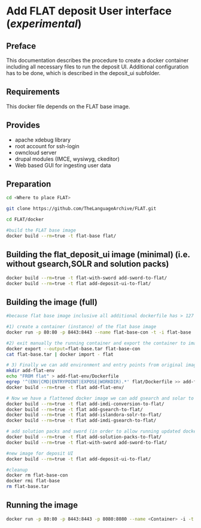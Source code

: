 Add FLAT deposit User interface  (*experimental*)
=================================================

## Preface ##
This documentation describes the procedure to create a docker container including all necessary files to run the deposit UI. Additional configuration has to be done, which is described in the deposit_ui subfolder.

## Requirements ##
This docker file depends on the FLAT base image.

## Provides ##
 * apache xdebug library
 * root account for ssh-login
 * owncloud server
 * drupal modules (IMCE, wysiwyg, ckeditor)
 * Web based GUI for ingesting user data

## Preparation ##
```sh
cd <Where to place FLAT>

git clone https://github.com/TheLanguageArchive/FLAT.git

cd FLAT/docker

#build the FLAT base image
docker build --rm=true -t flat-base flat/
```

## Building the flat_deposit_ui image (minimal) (i.e. without gsearch,SOLR and solution packs) ##
```sh
docker build --rm=true -t flat-with-sword add-sword-to-flat/
docker build --rm=true -t flat add-deposit-ui-to-flat/
```

## Building the image (full) ##
```sh
#because flat base image inclusive all additional dockerfile has > 127 parents we first need to flaten the base image. We do this by applying following procedure

#1) create a container (instance) of the flat base image
docker run -p 80:80 -p 8443:8443 --name flat-base-con -t -i flat-base

#2) exit manually the running container and export the container to image; resulting image will have 0 parents
docker export --output=flat-base.tar flat-base-con
cat flat-base.tar | docker import - flat

# 3) Finally we can add environment and entry points from original image to the flattened image
mkdir add-flat-env
echo "FROM flat" > add-flat-env/Dockerfile
egrep '^(ENV|CMD|ENTRYPOINT|EXPOSE|WORKDIR).*' flat/Dockerfile >> add-flat-env/Dockerfile
docker build --rm=true -t flat add-flat-env/

# Now we have a flattened docker image we can add gsearch and solar to image
docker build --rm=true -t flat add-imdi-conversion-to-flat/
docker build --rm=true -t flat add-gsearch-to-flat/
docker build --rm=true -t flat add-islandora-solr-to-flat/
docker build --rm=true -t flat add-imdi-gsearch-to-flat/

# add solution packs and sword (in order to allow running updated dockerfiles without redoing the whole procedure make new image)
docker build --rm=true -t flat add-solution-packs-to-flat/
docker build --rm=true -t flat-with-sword add-sword-to-flat/

#new image for deposit UI
docker build --rm=true -t flat add-deposit-ui-to-flat/

#cleanup
docker rm flat-base-con
docker rmi flat-base
rm flat-base.tar
```

## Running the image ##
```sh
docker run -p 80:80 -p 8443:8443 -p 8080:8080 --name <Container> -i -t <name FLAT base image>
```




